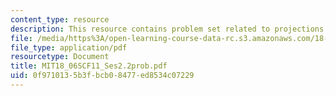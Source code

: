 ```yaml
---
content_type: resource
description: This resource contains problem set related to projections onto subspaces.
file: /media/https%3A/open-learning-course-data-rc.s3.amazonaws.com/18-06sc-linear-algebra-fall-2011/0f9710135b3fbcb08477ed8534c07229_MIT18_06SCF11_Ses2.2prob.pdf
file_type: application/pdf
resourcetype: Document
title: MIT18_06SCF11_Ses2.2prob.pdf
uid: 0f971013-5b3f-bcb0-8477-ed8534c07229
---
```

